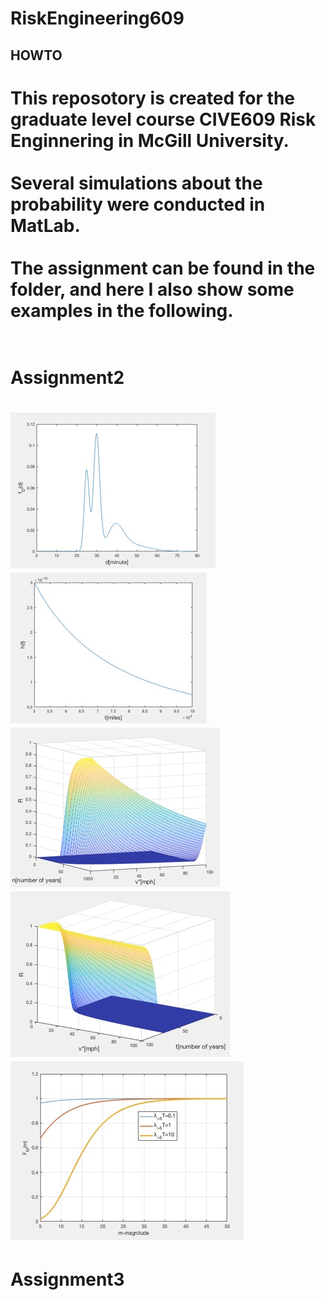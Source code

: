 # RiskEngineering609 <br>

## HOWTO
This reposotory is created for the graduate level course CIVE609 Risk Enginnering in McGill University.<br><br>
Several simulations about the probability were conducted in MatLab.<br><br>
The assignment can be found in the folder, and here I also show some examples in the following.<br><br>
=========================================
# Assignment2
![](Assignment2PictureCode/Q1.png)
![](Assignment2PictureCode/Q3.jpg)
![](Assignment2PictureCode/Q4-1.jpg)
![](Assignment2PictureCode/Q4-2.jpg)
![](Assignment2PictureCode/Q5.jpg)
=========================================
# Assignment3
